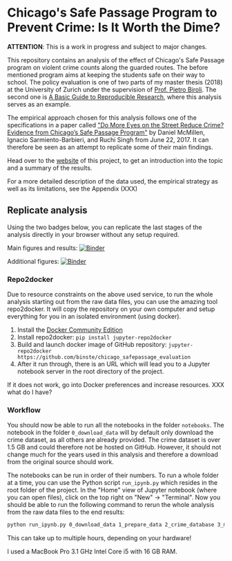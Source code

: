 # Chicago's Safe Passage Program to Prevent Crime: Is It Worth the Dime?
**ATTENTION**: This is a work in progress and subject to major changes.


This repository contains an analysis of the effect of Chicago's Safe Passage program on violent crime counts along the guarded routes. The before mentioned program aims at keeping the students safe on their way to school. The policy evaluation is one of two parts of my master thesis (2018) at the University of Zurich under the supervision of [Prof. Pietro Biroli](https://sites.google.com/site/pietrobiroli/home). The second one is [A Basic Guide to Reproducible Research](https://binste.github.io/basic_reproducibility_guide/), where this analysis serves as an example.

The empirical approach chosen for this analysis follows one of the specifications in a paper called ["Do More Eyes on the Street Reduce Crime? Evidence from Chicago’s Safe Passage Program"](https://ignaciomsarmiento.github.io/assets/Safe_Passage_WP.pdf) by Daniel McMillen, Ignacio Sarmiento-Barbieri, and Ruchi Singh from June 22, 2017. It can therefore be seen as an attempt to replicate some of their main findings.

Head over to the [website](https://binste.github.io/chicago_safepassage_evaluation/) of this project, to get an introduction into the topic and a summary of the results.

For a more detailed description of the data used, the empirical strategy as well as its limitations, see the Appendix (XXX)

## Replicate analysis
Using the two badges below, you can replicate the last stages of the analysis directly in your browser without any setup required.


Main figures and results: [![Binder](https://mybinder.org/badge.svg)](https://mybinder.org/v2/gh/binste/chicago_safepassage_evaluation/master?filepath=notebooks%2F5_analysis%2F0.0-binste-replication-of-crime-results-McMillen-et-al-2017-census-block-level.ipynb)


Additional figures: [![Binder](https://mybinder.org/badge.svg)](https://mybinder.org/v2/gh/binste/chicago_safepassage_evaluation/master?filepath=notebooks%2F5_analysis%2F1.0-binste-additional-figures-website.ipynb)


### Repo2docker
Due to resource constraints on the above used service, to run the whole analysis starting out from the raw data files, you can use the amazing tool repo2docker. It will copy the repository on your own computer and setup everything for you in an isolated environment (using docker).

1. Install the [Docker Community Edition](https://store.docker.com/search?type=edition&offering=community)
2. Install repo2docker: `pip install jupyter-repo2docker`
3. Build and launch docker image of GitHub repository: `jupyter-repo2docker https://github.com/binste/chicago_safepassage_evaluation`
4. After it run through, there is an URL which will lead you to a Jupyter notebook server in the root directory of the project.

If it does not work, go into Docker preferences and increase resources. XXX what do I have?

### Workflow
You should now be able to run all the notebooks in the folder `notebooks`. The notebook in the folder `0_download_data` will by default only download the crime dataset, as all others are already provided. The crime dataset is over 1.5 GB and could therefore not be hosted on GitHub. However, it should not change much for the years used in this analysis and therefore a download from the original source should work.

The notebooks can be run in order of their numbers. To run a whole folder at a time, you can use the Python script `run_ipynb.py` which resides in the root folder of the project. In the "Home" view of Jupyter notebook (where you can open files), click on the top right on "New" -> "Terminal". Now you should be able to run the following command to rerun the whole analysis from the raw data files to the end results:

```bash
python run_ipynb.py 0_download_data 1_prepare_data 2_crime_database 3_match 4_combine_for_analysis 5_analysis
```

This can take up to multiple hours, depending on your hardware!

I used a MacBook Pro 3.1 GHz Intel Core i5 with 16 GB RAM.